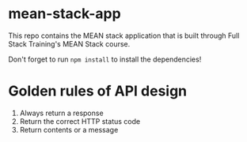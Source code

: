 # mean-stack-app

This repo contains the MEAN stack application that is built through  Full Stack Training's MEAN Stack course.

Don't forget to run `npm install` to install the dependencies!

# Golden rules of API design
1. Always return a response
2. Return the correct HTTP status code
3. Return contents or a message
